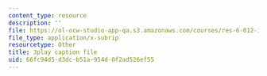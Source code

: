 ```yaml
---
content_type: resource
description: ''
file: https://ol-ocw-studio-app-qa.s3.amazonaws.com/courses/res-6-012-introduction-to-probability-spring-2018/66fc94d5d3dcb51a954d0f2ad526ef55_qinepPxDUcY.srt
file_type: application/x-subrip
resourcetype: Other
title: 3play caption file
uid: 66fc94d5-d3dc-b51a-954d-0f2ad526ef55
---
```

